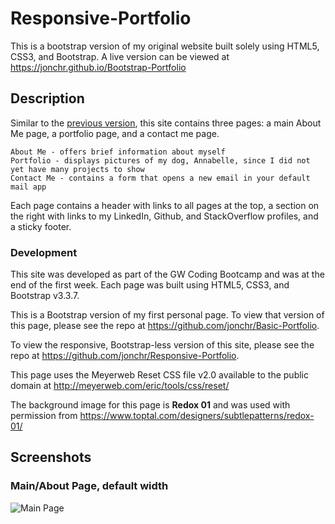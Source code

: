 # Responsive-Portfolio
This is a bootstrap version of my original website built solely using HTML5, CSS3, and Bootstrap. A live version can be viewed at https://jonchr.github.io/Bootstrap-Portfolio

## Description

Similar to the [previous version](https://github.com/jonchr/Basic-Portfolio), this site contains three pages: a main About Me page, a portfolio page, and a contact me page.

	About Me - offers brief information about myself
	Portfolio - displays pictures of my dog, Annabelle, since I did not yet have many projects to show
	Contact Me - contains a form that opens a new email in your default mail app

Each page contains a header with links to all pages at the top, a section on the right with links to my LinkedIn, Github, and StackOverflow profiles, and a sticky footer.

### Development

This site was developed as part of the GW Coding Bootcamp and was at the end of the first week. Each page was built using HTML5, CSS3, and Bootstrap v3.3.7.

This is a Bootstrap version of my first personal page. To view that version of this page, please see the repo at https://github.com/jonchr/Basic-Portfolio.

To view the responsive, Bootstrap-less version of this site, please see the repo at https://github.com/jonchr/Responsive-Portfolio.

This page uses the Meyerweb Reset CSS file v2.0 available to the public domain at http://meyerweb.com/eric/tools/css/reset/

The background image for this page is **Redox 01** and was used with permission from https://www.toptal.com/designers/subtlepatterns/redox-01/

## Screenshots
### Main/About Page, default width
![Main Page](assets/images/main_page.png)